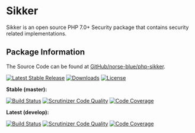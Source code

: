 # Sikker
Sikker is an open source PHP 7.0+ Security package that contains security related implementations.

## Package Information

The Source Code can be found at [GitHub/norse-blue/php-sikker][github-link].

[![Latest Stable Release][packagist-release-badge]][packagist-release-link]
[![Downloads][packagist-downloads-badge]][packagist-downloads-link]
[![License][opensource-license-badge]][opensource-license-link]

**Stable (master):**

[![Build Status][scrutinizer-buildstatus-master-badge]][scrutinizer-buildstatus-master-link]
[![Scrutinizer Code Quality][scrutinizer-quality-master-badge]][scrutinizer-quality-master-link]
[![Code Coverage][scrutinizer-codecoverage-master-badge]][scrutinizer-codecoverage-master-link]

**Latest (develop):**

[![Build Status][scrutinizer-buildstatus-develop-badge]][scrutinizer-buildstatus-develop-link]
[![Scrutinizer Code Quality][scrutinizer-quality-develop-badge]][scrutinizer-quality-develop-link]
[![Code Coverage][scrutinizer-codecoverage-develop-badge]][scrutinizer-codecoverage-develop-link]

[github-link]: https://github.com/norse-blue/php-sikker/
[opensource-license-link]: https://opensource.org/licenses/MIT
[opensource-license-badge]: https://img.shields.io/github/license/norse-blue/php-ikker.svg
[packagist-downloads-link]: https://github.com/norse-blue/php-sikker/releases
[packagist-downloads-badge]: https://img.shields.io/packagist/dt/norse-blue/php-sikker.svg
[packagist-release-link]: https://packagist.org/packages/norse-blue/sikker
[packagist-release-badge]: https://img.shields.io/packagist/v/norse-blue/php-sikker.svg?style=flat
[scrutinizer-buildstatus-master-link]: https://scrutinizer-ci.com/g/norse-blue/php-sikker/build-status/master
[scrutinizer-buildstatus-master-badge]: https://scrutinizer-ci.com/g/norse-blue/php-sikker/badges/build.png?b=master
[scrutinizer-quality-master-link]: https://scrutinizer-ci.com/g/norse-blue/php-sikker/?branch=master
[scrutinizer-quality-master-badge]: https://scrutinizer-ci.com/g/norse-blue/php-sikker/badges/quality-score.png?b=master
[scrutinizer-codecoverage-master-link]: https://scrutinizer-ci.com/g/norse-blue/php-sikker/?branch=master
[scrutinizer-codecoverage-master-badge]: https://scrutinizer-ci.com/g/norse-blue/php-sikker/badges/coverage.png?b=master
[scrutinizer-buildstatus-develop-link]: https://scrutinizer-ci.com/g/norse-blue/php-sikker/build-status/develop
[scrutinizer-buildstatus-develop-badge]: https://scrutinizer-ci.com/g/norse-blue/php-sikker/badges/build.png?b=develop
[scrutinizer-quality-develop-link]: https://scrutinizer-ci.com/g/norse-blue/php-sikker/?branch=develop
[scrutinizer-quality-develop-badge]: https://scrutinizer-ci.com/g/norse-blue/php-sikker/badges/quality-score.png?b=develop
[scrutinizer-codecoverage-develop-link]: https://scrutinizer-ci.com/g/norse-blue/php-sikker/?branch=develop
[scrutinizer-codecoverage-develop-badge]: https://scrutinizer-ci.com/g/norse-blue/php-sikker/badges/coverage.png?b=develop
